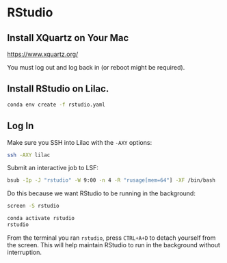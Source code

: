 # RStudio

## Install XQuartz on Your Mac

https://www.xquartz.org/

You must log out and log back in (or reboot might be required).

## Install RStudio on Lilac.

```bash
conda env create -f rstudio.yaml
```

## Log In

Make sure you SSH into Lilac with the `-AXY` options:

```bash
ssh -AXY lilac
```

Submit an interactive job to LSF:

```bash
bsub -Ip -J "rstudio" -W 9:00 -n 4 -R "rusage[mem=64"] -XF /bin/bash
```

Do this because we want RStudio to be running in the background:

```bash
screen -S rstudio
```

```bash
conda activate rstudio
rstudio
```

From the terminal you ran `rstudio`, press `CTRL+A+D` to detach yourself from the screen. This will help maintain RStudio to run in the background without interruption.
